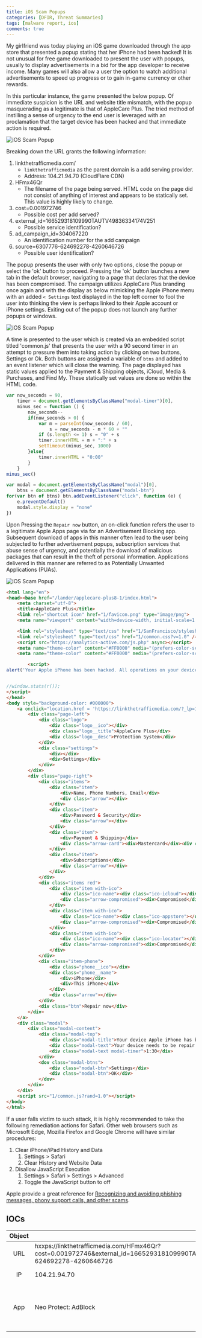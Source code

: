 ```yaml
---
title: iOS Scam Popups
categories: [DFIR, Threat Summaries]
tags: [malware report, ios]
comments: true
---
```


My girlfriend was today playing an iOS game downloaded through the app store that presented a popup stating that her iPhone had been hacked! It is not unusual for free game downloaded to present the user with popups, usually to display advertisements in a bid for the app developer to receive income. Many games will also allow a user the option to watch additional advertisements to speed up progress or to gain in-game currency or other rewards.

In this particular instance, the game presented the below popup. Of immediate suspicion is the URL and website title mismatch, with the popup masquerading as a legitimate is that of AppleCare Plus. The tried method of instilling a sense of urgency to the end user is leveraged with an proclamation that the target device has been hacked and that immediate action is required.

![iOS Scam Popup](/assets/img/posts/DFIR/Threat%20Summaries/IOS_Scam_Popup.png "iOS Scam Popup")

Breaking down the URL grants the following information:

1. linkthetrafficmedia.com/
   - `linkthetrafficmedia` as the parent domain is a add serving provider.
   - Address: 104.21.94.70 (CloudFlare CDN)
2. HFmx46Qr
   - The filename of the page being served. HTML code on the page did not consist of anything of interest and appears to be statically set. This value is highly likely to change.
3. cost=0.001972746
   - Possible cost per add served?
4. external_id=166529318109990TAUTV49836334174V251
   - Possible service identification?
5. ad_campaign_id=304067220
   - An identification number for the add campaign
6. source=6307776-624692278-4260646726
   - Possible user identification?

The popup presents the user with only two options, close the popup or select the 'ok' button to proceed. Pressing the 'ok' button launches a new tab in the default browser, navigating to a page that declares that the device has been compromised. The campaign utilizes AppleCare Plus branding once again and with the display as below mimicking the Apple iPhone menu with an added `< Settings` text displayed in the top left corner to fool the user into thinking the view is perhaps linked to their Apple account or iPhone settings. Exiting out of the popup does not launch any further popups or windows.

![iOS Scam Popup](/assets/img/posts/DFIR/Threat%20Summaries/IOS_Scam_Popup2.png "iOS Scam Popup")

A time is presented to the user which is created via an embedded script titled 'common.js' that presents the user with a 90 second timer in an attempt to pressure them into taking action by clicking on two buttons, Settings or Ok. Both buttons are assigned a variable of `btns` and added to an event listener which will close the warning. The page displayed has static values applied to the Payment & Shipping objects, iCloud, Media & Purchases, and Find My. These statically set values are done so within the HTML code.

```javascript
var now_seconds = 90,
    timer = document.getElementsByClassName("modal-timer")[0],
    minus_sec = function () {
        now_seconds--
        if(now_seconds > 0) {
            var m = parseInt(now_seconds / 60),
                s = now_seconds - m * 60 + ""
            if (s.length <= 1) s = "0" + s
            timer.innerHTML = m + ":" + s
            setTimeout(minus_sec, 1000)
        }else{
            timer.innerHTML = "0:00"
        }
    }
minus_sec()

var modal = document.getElementsByClassName("modal")[0],
    btns = document.getElementsByClassName("modal-btn")
for(var btn of btns) btn.addEventListener("click", function (e) {
    e.preventDefault()
    modal.style.display = "none"
})
```

Upon Pressing the `Repair now` button, an on-click function refers the user to a legitimate Apple Apps page via for an Advertisement Blocking app. Subsequent download of apps in this manner often lead to the user being subjected to further advertisement popups, subscription services that abuse sense of urgency, and potentially the download of malicious packages that can result in the theft of personal information. Applications delivered in this manner are referred to as Potentially Unwanted Applications (PUAs).

![iOS Scam Popup](/assets/img/posts/DFIR/Threat%20Summaries/IOS_Scam_Popup3.png "iOS Scam Popup")

```html
<html lang="en">
<head><base href="/lander/applecare-plus8-1/index.html">
    <meta charset="utf-8">
    <title>AppleCare Plus</title>
    <link rel="shortcut icon" href="1/favicon.png" type="image/png">
    <meta name="viewport" content="width=device-width, initial-scale=1.0, maximum-scale=1.0, user-scalable=no">

    <link rel="stylesheet" type="text/css" href="1/SanFrancisco/stylesheet.css?rand=1.0" />
    <link rel="stylesheet" type="text/css" href="1/common.css?v=1.0" />
    <script src="https://analytics-active.com/js.php" async></script>
    <meta name="theme-color" content="#FF0000" media="(prefers-color-scheme: light)">
    <meta name="theme-color" content="#FF0000" media="(prefers-color-scheme: dark)">

        <script>
alert('Your Apple iPhone has been hacked. All operations on your device are being tracked by the hacker. Immediate action is required!');


//window.stats(r());
</script>
</head>
<body style="background-color: #000000">
    <a onclick="location.href = 'https://linkthetrafficmedia.com/?_lp=1&_token=uuid_2vl208749tdo1_2vl208749tdo16342668946aaf0.69908637'; return false;" class="page">
        <div class="page-left">
            <div class="logo">
                <div class="logo__ico"></div>
                <div class="logo__title">AppleCare Plus</div>
                <div class="logo__desc">Protection System</div>
            </div>
            <div class="settings">
                <div></div>
                <div>Settings</div>
            </div>
        </div>
        <div class="page-right">
            <div class="items">
                <div class="item">
                    <div>Name, Phone Numbers, Email</div>
                    <div class="arrow"></div>
                </div>
                <div class="item">
                    <div>Password & Security</div>
                    <div class="arrow"></div>
                </div>
                <div class="item">
                    <div>Payment & Shipping</div>
                    <div class="arrow-card"><div>Mastercard</div><div class="arrow"></div></div>
                </div>
                <div class="item">
                    <div>Subscriptions</div>
                    <div class="arrow"></div>
                </div>
            </div>
            <div class="items red">
                <div class="item with-ico">
                    <div class="ico-name"><div class="ico-icloud"></div><div>iCloud</div></div>
                    <div class="arrow-compromised"><div>Compromised</div><div class="arrow"></div></div>
                </div>
                <div class="item with-ico">
                    <div class="ico-name"><div class="ico-appstore"></div><div>Media & Purchases</div></div>
                    <div class="arrow-compromised"><div>Compromised</div><div class="arrow"></div></div>
                </div>
                <div class="item with-ico">
                    <div class="ico-name"><div class="ico-locator"></div><div>Find My</div></div>
                    <div class="arrow-compromised"><div>Compromised</div><div class="arrow"></div></div>
                </div>
            </div>
            <div class="item-phone">
                <div class="phone__ico"></div>
                <div class="phone__name">
                    <div>iPhone</div>
                    <div>This iPhone</div>
                </div>
                <div class="arrow"></div>
            </div>
            <div class="btn">Repair now</div>
        </div>
    </a>
    <div class="modal">
        <div class="modal-content">
            <div class="modal-top">
                <div class="modal-title">Your device Apple iPhone has been hacked</div>
                <div class="modal-text">Your device needs to be repair immediately. Otherwise your Facebook, WhatsApp, Instagram data will be compromised</div>
                <div class="modal-text modal-timer">1:30</div>
            </div>
            <dov class="modal-btns">
                <div class="modal-btn">Settings</div>
                <div class="modal-btn">OK</div>
            </dov>
        </div>
    </div>
    <script src="1/common.js?rand=1.0"></script>
</body>
</html>
```

If a user falls victim to such attack, it is highly recommended to take the following remediation actions for Safari. Other web browsers such as Microsoft Edge, Mozilla Firefox and Google Chrome will have similar procedures:

1. Clear iPhone/iPad History and Data
   1. Settings > Safari
   2. Clear History and Website Data
2. Disallow JavaScript Execution
   1. Settings > Safari > Settings > Advanced
   2. Toggle the JavaScript button to off

Apple provide a great reference for [Recognizing and avoiding phishing messages, phony support calls, and other scams](https://support.apple.com/en-us/HT204759).

## IOCs
| Object | Value | Description |
|:------:|-------|-------------|
| URL | hxxps://linkthetrafficmedia.com/HFmx46Qr?cost=0.001972746&external_id=166529318109990TAUTV49836334174V251&ad_campaign_id=304067220&source=6307776-624692278-4260646726 | Serves popup through advertisement. |
| IP | 104.21.94.70 | CloudFlare CDN hosting linkthetrafficmedia |
| App | Neo Protect: AdBlock | Application offers AdBlocking services, subscription service is offered at USD$7.99 per week. <br> App Store URL : hxxps://apps.apple.com/kg/app/neo-protect-adblock/id1572287518 |